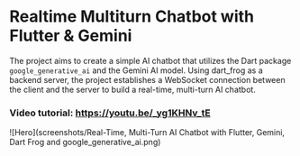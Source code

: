 # Realtime Multiturn Chatbot with Flutter & Gemini
The project aims to create a simple AI chatbot that utilizes the Dart package `google_generative_ai` and the Gemini AI model. Using dart_frog as a backend server, the project establishes a WebSocket connection between the client and the server to build a real-time, multi-turn AI chatbot. 

### Video tutorial: https://youtu.be/_yg1KHNv_tE

![Hero](screenshots/Real-Time, Multi-Turn AI Chatbot with Flutter, Gemini, Dart Frog and google_generative_ai.png)<br />

